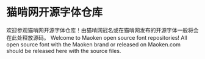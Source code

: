 # 猫啃网开源字体仓库

欢迎参观猫啃网开源字体仓库！由猫啃网冠名或在猫啃网发布的开源字体一般将会在此处释放源码。
Welcome to Maoken open source font repositories! All open source font with the Maoken brand or released on Maoken.com should be released here with the source files.
